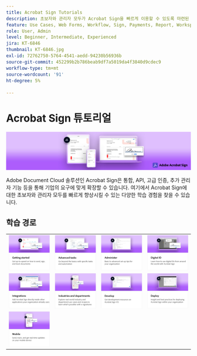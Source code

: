 ```yaml
---
title: Acrobat Sign Tutorials
description: 초보자와 관리자 모두가 Acrobat Sign을 빠르게 이용할 수 있도록 마련된 튜토리얼, 웨비나 및 활용 사례
feature: Use Cases, Web Forms, Workflow, Sign, Payments, Report, Workspace, Deadline, Administration, Digital ID, Form, Integrations, Mobile, Skill Builder
role: User, Admin
level: Beginner, Intermediate, Experienced
jira: KT-6846
thumbnail: KT-6846.jpg
exl-id: 72762750-5764-4541-aedd-94230b56936b
source-git-commit: 452299b2b786beab9df7a5019da4f3840d9cdec9
workflow-type: tm+mt
source-wordcount: '91'
ht-degree: 5%

---
```


# Acrobat Sign 튜토리얼

![Acrobat Sign 메인 이미지](assets/Hero_Sign.jpg)

Adobe Document Cloud 솔루션인 Acrobat Sign은 통합, API, 고급 인증, 추가 관리자 기능 등을 통해 기업의 요구에 맞게 확장할 수 있습니다. 여기에서 Acrobat Sign에 대한 초보자와 관리자 모두를 빠르게 향상시킬 수 있는 다양한 학습 경험을 찾을 수 있습니다.

<div id="recs-overview-body-1"></div>
<div id="recs-overview-body-2"></div>
<div id="recs-overview-body-3"></div>
<div id="recs-overview-body-4"></div>
<div id="recs-overview-body-5"></div>
<div id="recs-overview-body-6"></div>

## 학습 경로

<table style="table-layout:fixed">
<tr>
  <td>
    <a href="sign-beginner-tutorials/beginner-users-overview.md">
      <img alt="시작하기" src="assets/AS_Title_Getting-Started.png" />
    </a>
  </td>
  <td>
    <a href="sign-advanced-users/advanced-users-overview.md">
      <img alt="고급 작업" src="assets/AS_Title_Advanced.png" />
    </a>
  </td>  
  <td>
    <a href="admin/intro-admin-overview.md">
      <img alt="관리" src="assets/AS_Title_Administer.png" />
    </a>
  </td>
  <td>
    <a href="digitalid/digitalid-overview.md">
      <img alt="디지털 ID" src="assets/AS_Title_DigitalID.png" />
    </a>
  </td>
</tr>
<tr>
  <td>
    <a href="integrations/integrations-overview.md">
      <img alt="통합" src="assets/AS_Title_Integrate.png" />
    </a>
  </td>
  <td>
    <a href="sign-usecase/expand-inspire-overview.md">
      <img alt="업계 및 부서" src="assets/AS_Title_Industry.png" />
    </a>
  </td>
  <td>
    <a href="develop/develop-overview.md">
      <img alt="현상" src="assets/AS_Title_Develop.png" />
    </a>
  </td>
   <td>
    <a href="deploy-overview.md">
      <img alt="배포" src="assets/AS_Title_Deploy.png" />
    </a>
  </td>
</tr>
<tr>
  <td>
    <a href="mobile/mobile-overview.md">
      <img alt="모바일" src="assets/AS_Title_Mobile.png" />
    </a>
  </td>  
</tr>
</table>
